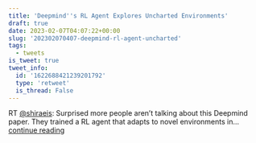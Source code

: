 ```yaml
---
title: 'Deepmind''s RL Agent Explores Uncharted Environments'
draft: true
date: 2023-02-07T04:07:22+00:00
slug: '202302070407-deepmind-rl-agent-uncharted'
tags:
  - tweets
is_tweet: true
tweet_info:
  id: '1622688421239201792'
  type: 'retweet'
  is_thread: False
---
```




RT [@shiraeis](https://x.com/shiraeis): Surprised more people aren’t talking about this Deepmind paper. They trained a RL agent that adapts to novel environments in… [continue reading](https://x.com/sytelus/status/1622688421239201792)
